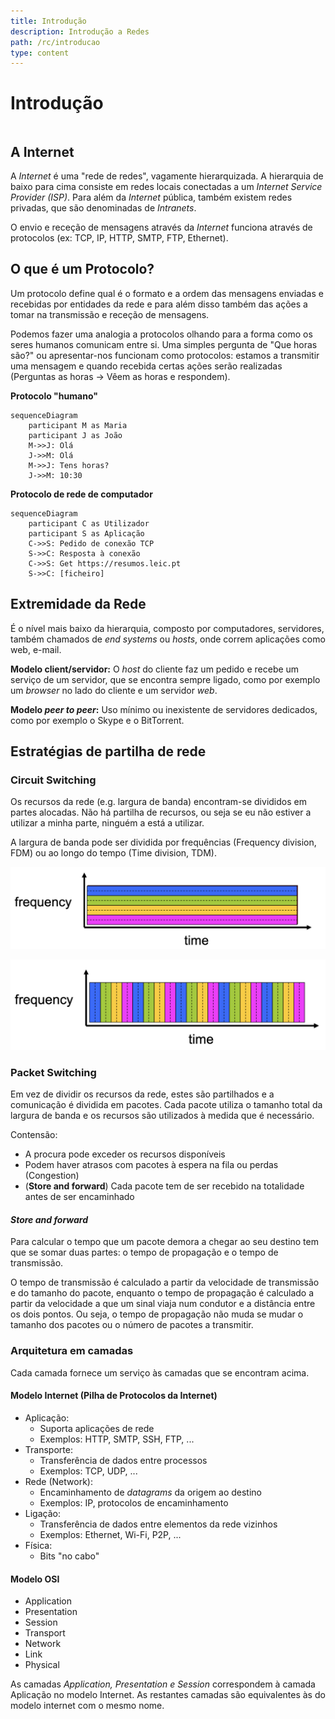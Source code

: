 ```yaml
---
title: Introdução
description: Introdução a Redes
path: /rc/introducao
type: content
---
```


# Introdução

```toc

```

## A Internet

A _Internet_ é uma "rede de redes", vagamente hierarquizada.
A hierarquia de baixo para cima consiste em redes locais conectadas a um
_Internet Service Provider (ISP)_.
Para além da _Internet_ pública, também existem redes privadas,
que são denominadas de _Intranets_.

O envio e receção de mensagens através da _Internet_ funciona através de
protocolos (ex: TCP, IP, HTTP, SMTP, FTP, Ethernet).

## O que é um Protocolo?

Um protocolo define qual é o formato e a ordem das mensagens enviadas e
recebidas por entidades da rede e para além disso também das ações a tomar
na transmissão e receção de mensagens.

Podemos fazer uma analogia a protocolos olhando para a forma como os seres
humanos comunicam entre si.
Uma simples pergunta de "Que horas são?" ou apresentar-nos funcionam como
protocolos: estamos a transmitir uma mensagem e quando recebida certas ações
serão realizadas (Perguntas as horas -> Vêem as horas e respondem).

**Protocolo "humano"**

```mermaid
sequenceDiagram
    participant M as Maria
    participant J as João
    M->>J: Olá
    J->>M: Olá
    M->>J: Tens horas?
    J->>M: 10:30
```

**Protocolo de rede de computador**

```mermaid
sequenceDiagram
    participant C as Utilizador
    participant S as Aplicação
    C->>S: Pedido de conexão TCP
    S->>C: Resposta à conexão
    C->>S: Get https://resumos.leic.pt
    S->>C: [ficheiro]
```

## Extremidade da Rede

É o nível mais baixo da hierarquia, composto por computadores, servidores,
também chamados de _end systems_ ou _hosts_, onde correm aplicações como web, e-mail.

**Modelo client/servidor:**
O _host_ do cliente faz um pedido e recebe um serviço de um servidor,
que se encontra sempre ligado, como por exemplo um _browser_ no lado do
cliente e um servidor _web_.

**Modelo _peer to peer_:**
Uso mínimo ou inexistente de servidores dedicados, como por exemplo o Skype e o BitTorrent.

## Estratégias de partilha de rede

### Circuit Switching

Os recursos da rede (e.g. largura de banda) encontram-se divididos em partes alocadas.
Não há partilha de recursos, ou seja se eu não estiver a utilizar a minha parte,
ninguém a está a utilizar.

A largura de banda pode ser dividida por frequências (Frequency division, FDM)
ou ao longo do tempo (Time division, TDM).

![FDM](./assets/0001_fdm.png#dark=2 'Frequency Division (FDM)')

![TDM](./assets/0001_tdm.png#dark=2 'Time Division (TDM)')

### Packet Switching

Em vez de dividir os recursos da rede, estes são partilhados e a comunicação
é dividida em pacotes.
Cada pacote utiliza o tamanho total da largura de banda e os recursos são
utilizados à medida que é necessário.

Contensão:

- A procura pode exceder os recursos disponíveis
- Podem haver atrasos com pacotes à espera na fila ou perdas (Congestion)
- (**Store and forward**) Cada pacote tem de ser recebido na totalidade antes de ser encaminhado

#### _Store and forward_

Para calcular o tempo que um pacote demora a chegar ao seu destino tem que se
somar duas partes: o tempo de propagação e o tempo de transmissão.

O tempo de transmissão é calculado a partir da velocidade de transmissão e do
tamanho do pacote, enquanto o tempo de propagação é calculado a partir da
velocidade a que um sinal viaja num condutor e a distância entre os dois pontos.
Ou seja, o tempo de propagação não muda se mudar o tamanho dos pacotes ou o
número de pacotes a transmitir.

### Arquitetura em camadas

Cada camada fornece um serviço às camadas que se encontram acima.

#### Modelo Internet (Pilha de Protocolos da Internet)

- Aplicação:
  - Suporta aplicações de rede
  - Exemplos: HTTP, SMTP, SSH, FTP, ...
- Transporte:
  - Transferência de dados entre processos
  - Exemplos: TCP, UDP, ...
- Rede (Network):
  - Encaminhamento de _datagrams_ da origem ao destino
  - Exemplos: IP, protocolos de encaminhamento
- Ligação:
  - Transferência de dados entre elementos da rede vizinhos
  - Exemplos: Ethernet, Wi-Fi, P2P, ...
- Física:
  - Bits "no cabo"

#### Modelo OSI

- Application
- Presentation
- Session
- Transport
- Network
- Link
- Physical

As camadas _Application, Presentation e Session_ correspondem à camada Aplicação
no modelo Internet.
As restantes camadas são equivalentes às do modelo internet com o mesmo nome.
